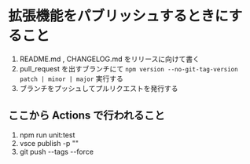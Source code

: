 # 拡張機能をパブリッシュするときにすること

1. README.md , CHANGELOG.md をリリースに向けて書く
1. pull_request を出すブランチにて `npm version --no-git-tag-version patch | minor | major` 実行する
1. ブランチをプッシュしてプルリクエストを発行する

## ここから Actions で行われること

1. npm run unit:test
1. vsce publish -p ""
1. git push --tags --force
